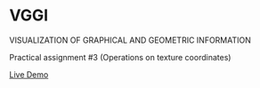 # VGGI
VISUALIZATION OF GRAPHICAL AND GEOMETRIC INFORMATION

Practical assignment #3 (Operations on texture coordinates) 

[Live Demo](https://bondar4uk.github.io/VGGI/)
